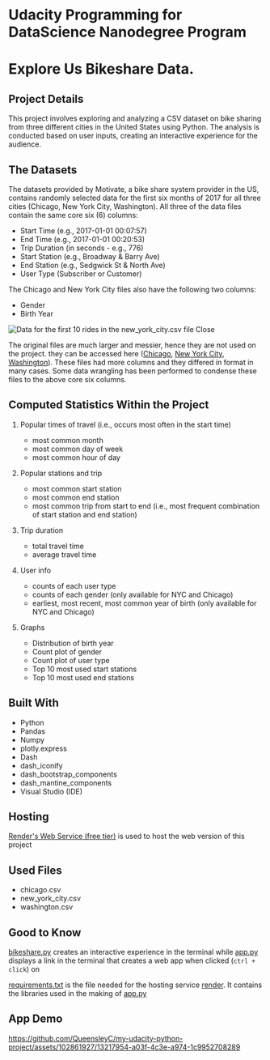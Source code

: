 # **Udacity Programming for DataScience Nanodegree Program**
# Explore Us Bikeshare Data.

## Project Details
This project involves exploring and analyzing a CSV dataset on bike sharing from three different cities in the United States using Python. The analysis is conducted based on user inputs, creating an interactive experience for the audience.

## The Datasets
The datasets provided by Motivate, a bike share system provider in the US, contains randomly selected data for the first six months of 2017 for all three cities (Chicago, New York City, Washington). All three of the data files contain the same core six (6) columns:

- Start Time (e.g., 2017-01-01 00:07:57)
- End Time (e.g., 2017-01-01 00:20:53)
- Trip Duration (in seconds - e.g., 776)
- Start Station (e.g., Broadway & Barry Ave)
- End Station (e.g., Sedgwick St & North Ave)
- User Type (Subscriber or Customer)

The Chicago and New York City files also have the following two columns:

- Gender
- Birth Year

![Data for the first 10 rides in the new_york_city.csv file
Close](https://video.udacity-data.com/topher/2018/March/5aa771dc_nyc-data/nyc-data.png)

The original files are much larger and messier, hence they are not used on the project. they can be accessed here ([Chicago](https://www.divvybikes.com/system-data), [New York City](https://www.citibikenyc.com/system-data), [Washington](https://www.capitalbikeshare.com/system-data)). These files had more columns and they differed in format in many cases. Some data wrangling has been performed to condense these files to the above core six columns.

## Computed Statistics Within the Project

1. Popular times of travel (i.e., occurs most often in the start time)

   - most common month
   - most common day of week
   - most common hour of day

2. Popular stations and trip

   - most common start station
   - most common end station
   - most common trip from start to end (i.e., most frequent combination of start station and end station)

3. Trip duration

   - total travel time
   - average travel time

4. User info

   - counts of each user type
   - counts of each gender (only available for NYC and Chicago)
   - earliest, most recent, most common year of birth (only available for NYC and Chicago)
     
5. Graphs
   
   - Distribution of birth year
   - Count plot of gender
   - Count plot of user type
   - Top 10 most used start stations
   - Top 10 most used end stations
     
## Built With
- Python
- Pandas
- Numpy
- plotly.express
- Dash
- dash_iconify
- dash_bootstrap_components
- dash_mantine_components
- Visual Studio (IDE)

## Hosting
[Render's Web Service (free tier)](https://dashboard.render.com/create?type=web) is used to host the web version of this project

## Used Files 
- chicago.csv
- new_york_city.csv
- washington.csv

## Good to Know
[bikeshare.py](/bikeshare.py) creates an interactive experience in the terminal while [app.py](/app.py) displays a link in the terminal that creates a web app when clicked (`ctrl + click`) on 

[requirements.txt](/requirements.txt) is the file needed for the hosting service [render](render.com). It contains the libraries used in the making of [app.py](/app.py)

## App Demo
https://github.com/QueensleyC/my-udacity-python-project/assets/102861927/13217954-a03f-4c3e-a974-1c9952708289



